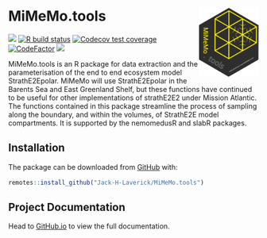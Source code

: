 
<!-- README.md is generated from README.Rmd. Please edit that file -->
<!-- <img src='man/figures/banner.png' align="centre" width="100%" /> -->

# MiMeMo.tools <a href='https://jack-h-laverick.github.io/MiMeMo.tools'><img src='man/figures/logo.svg' align="right" height="139" /></a>

<!-- badges: start -->

[![](https://img.shields.io/badge/lifecycle-experimental-orange.svg)](https://lifecycle.r-lib.org/articles/stages.html#experimental)
[![R build
status](https://github.com/Jack-H-Laverick/MiMeMo.tools/workflows/R-CMD-check/badge.svg)](https://github.com/Jack-H-Laverick/MiMeMo.tools/actions)
[![Codecov test
coverage](https://codecov.io/gh/Jack-H-Laverick/MiMeMo.tools/branch/master/graph/badge.svg)](https://codecov.io/gh/Jack-H-Laverick/MiMeMo.tools?branch=master)
[![CodeFactor](https://www.codefactor.io/repository/github/Jack-H-Laverick/MiMeMo.tools/badge)](https://www.codefactor.io/repository/github/Jack-H-Laverick/MiMeMo.tools)
[![](https://img.shields.io/github/last-commit/Jack-H-Laverick/MiMeMo.tools.svg)](https://github.com/Jack-H-Laverick/MiMeMo.tools/commits/master)
<!-- badges: end -->

MiMeMo.tools is an R package for data extraction and the
parameterisation of the end to end ecosystem model StrathE2Epolar.
MiMeMo will use StrathE2Epolar in the Barents Sea and East Greenland
Shelf, but these functions have continued to be useful for other
implementations of strathE2E2 under Mission Atlantic. The functions
contained in this package streamline the process of sampling along the
boundary, and within the volumes, of StrathE2E model compartments. It is
supported by the nemomedusR and slabR packages.

## Installation

The package can be downloaded from [GitHub](https://github.com/) with:

``` r
remotes::install_github("Jack-H-Laverick/MiMeMo.tools")
```

<!-- <br/> -->
<!-- <style> -->
<!-- div.red { background-color:#fec0c0; border-radius: 20px; padding: 10px;} -->
<!-- </style> -->
<!-- <div class = "red"> -->
<!-- ❗ Installation will fail if Robert Wilson's `rcdo` package is unavailable. This might be true for Windows users. </div> -->

## Project Documentation

Head to
[GitHub.io](https://jack-h-laverick.github.io/MiMeMo.tools/index.html)
to view the full documentation. 
